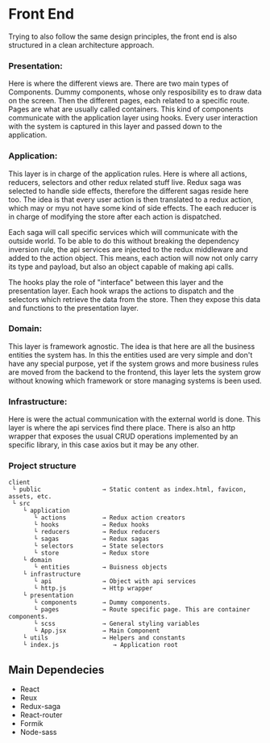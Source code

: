 # Front End
Trying to also follow the same design principles, the front end is also structured in a clean architecture approach.

### Presentation:
Here is where the different views are. There are two main types of Components. Dummy components, whose only resposibility es to draw data on the screen. Then the different pages, each related to a specific route. Pages are what are usually called containers. This kind of components communicate with the application layer using hooks. Every user interaction with the system is captured in this layer and passed down to the application.

### Application:
This layer is in charge of the application rules. Here is where all actions, reducers, selectors and other redux related stuff live. Redux saga was selected to handle side effects, therefore the different sagas reside here too. The idea is that every user action is then translated to a redux action, which may or myu not have some kind of side effects. The each reducer is in charge of modifying the store after each action is dispatched.

Each saga will call specific services which will communicate with the outside world. To be able to do this without breaking the dependency inversion rule, the api services are injected to the redux middleware and added to the action object. This means, each action will now not only carry its type and payload, but also an object capable of making api calls.

The hooks play the role of "interface" between this layer and the presentation layer. Each hook wraps the actions to dispatch and the selectors which retrieve the data from the store. Then they expose this data and functions to the presentation layer.

### Domain:
This layer is framework agnostic. The idea is that here are all the business entities the system has. In this the entities used are very simple and don't have any special purpose, yet if the system grows and more business rules are moved from the backend to the frontend, this layer lets the system grow without knowing which framework or store managing systems is been used.

### Infrastructure:
Here is were the actual communication with the external world is done. This layer is where the api services find there place. There is also an http wrapper that exposes the usual CRUD operations implemented by an specific library, in this case axios but it may be any other.

### Project structure
```
client 
 └ public                 → Static content as index.html, favicon, assets, etc.
 └ src                  
    └ application         
       └ actions          → Redux action creators
       └ hooks            → Redux hooks
       └ reducers         → Redux reducers
       └ sagas            → Redux sagas
       └ selectors        → State selectors
       └ store            → Redux store
    └ domain              
       └ entities         → Buisness objects
    └ infrastructure     
       └ api              → Object with api services
       └ http.js          → Http wrapper
    └ presentation        
       └ components       → Dummy components.
       └ pages            → Route specific page. This are container components.
       └ scss             → General styling variables
       └ App.jsx          → Main Component
    └ utils               → Helpers and constants
    └ index.js               → Application root
```

## Main Dependecies
- React
- Reux
- Redux-saga
- React-router
- Formik
- Node-sass
